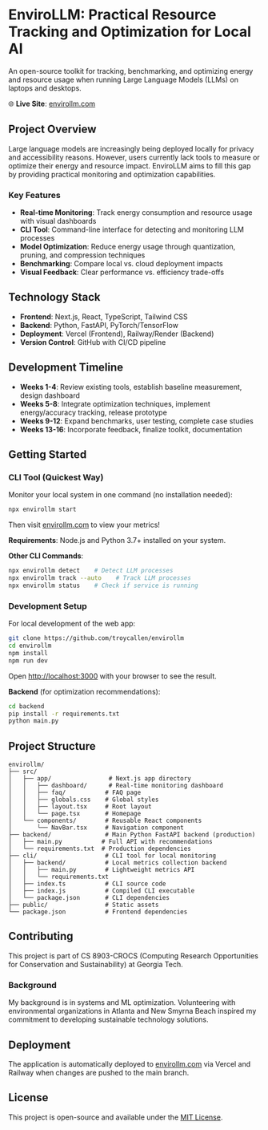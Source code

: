 # EnviroLLM: Practical Resource Tracking and Optimization for Local AI

An open-source toolkit for tracking, benchmarking, and optimizing energy and resource usage when running Large Language Models (LLMs) on laptops and desktops.

🌐 **Live Site**: [envirollm.com](https://envirollm.com)

## Project Overview

Large language models are increasingly being deployed locally for privacy and accessibility reasons. However, users currently lack tools to measure or optimize their energy and resource impact. EnviroLLM aims to fill this gap by providing practical monitoring and optimization capabilities.

### Key Features
- **Real-time Monitoring**: Track energy consumption and resource usage with visual dashboards
- **CLI Tool**: Command-line interface for detecting and monitoring LLM processes
- **Model Optimization**: Reduce energy usage through quantization, pruning, and compression techniques
- **Benchmarking**: Compare local vs. cloud deployment impacts
- **Visual Feedback**: Clear performance vs. efficiency trade-offs

## Technology Stack

- **Frontend**: Next.js, React, TypeScript, Tailwind CSS
- **Backend**: Python, FastAPI, PyTorch/TensorFlow
- **Deployment**: Vercel (Frontend), Railway/Render (Backend)
- **Version Control**: GitHub with CI/CD pipeline

## Development Timeline

- **Weeks 1-4**: Review existing tools, establish baseline measurement, design dashboard
- **Weeks 5-8**: Integrate optimization techniques, implement energy/accuracy tracking, release prototype
- **Weeks 9-12**: Expand benchmarks, user testing, complete case studies
- **Weeks 13-16**: Incorporate feedback, finalize toolkit, documentation

## Getting Started

### CLI Tool (Quickest Way)

Monitor your local system in one command (no installation needed):

```bash
npx envirollm start
```

Then visit [envirollm.com](https://envirollm.com) to view your metrics!

**Requirements**: Node.js and Python 3.7+ installed on your system.

**Other CLI Commands**:
```bash
npx envirollm detect    # Detect LLM processes
npx envirollm track --auto    # Track LLM processes
npx envirollm status    # Check if service is running
```

### Development Setup

For local development of the web app:

```bash
git clone https://github.com/troycallen/envirollm
cd envirollm
npm install
npm run dev
```

Open [http://localhost:3000](http://localhost:3000) with your browser to see the result.

**Backend** (for optimization recommendations):
```bash
cd backend
pip install -r requirements.txt
python main.py
```

## Project Structure

```
envirollm/
├── src/
│   ├── app/                # Next.js app directory
│   │   ├── dashboard/      # Real-time monitoring dashboard
│   │   ├── faq/           # FAQ page
│   │   ├── globals.css    # Global styles
│   │   ├── layout.tsx     # Root layout
│   │   └── page.tsx       # Homepage
│   └── components/        # Reusable React components
│       └── NavBar.tsx     # Navigation component
├── backend/               # Main Python FastAPI backend (production)
│   ├── main.py           # Full API with recommendations
│   └── requirements.txt  # Production dependencies
├── cli/                   # CLI tool for local monitoring
│   ├── backend/           # Local metrics collection backend
│   │   ├── main.py        # Lightweight metrics API
│   │   └── requirements.txt
│   ├── index.ts           # CLI source code
│   ├── index.js           # Compiled CLI executable
│   └── package.json       # CLI dependencies
├── public/                # Static assets
└── package.json           # Frontend dependencies
```

## Contributing

This project is part of CS 8903-CROCS (Computing Research Opportunities for Conservation and Sustainability) at Georgia Tech. 

### Background

My background is in systems and ML optimization. Volunteering with environmental organizations in Atlanta and New Smyrna Beach inspired my commitment to developing sustainable technology solutions.

## Deployment

The application is automatically deployed to [envirollm.com](https://envirollm.com) via Vercel and Railway when changes are pushed to the main branch.

## License

This project is open-source and available under the [MIT License](LICENSE).
